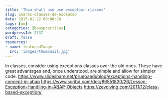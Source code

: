 ```yaml
---
title: 'Thou shalt use use exception classes'
slug: usaras-classes-de-excepcao
date: 2015-01-22 09:00:28
tags: [oo]
categories: [boaspracticas]
wordpressId: 2737
draft: false
resources:
- name: featuredImage
  src: 'images/thumbnail.jpg'
---
```

In classes, consider using exceptions classes over the old ones. These have great advantages and, once understood, are simple and allow for simpler code.
https://www.slideshare.net/pruebaedublog/exceptions-handling-concept-in-abap
https://www.scribd.com/doc/86551830/26/Lesson-Exception-Handling-in-ABAP-Objects
https://zevolving.com/2011/12/class-based-exception/
